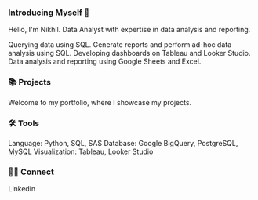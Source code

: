 ### Introducing Myself 👋

Hello, I'm Nikhil. Data Analyst with expertise in data analysis and reporting.

Querying data using SQL.
Generate reports and perform ad-hoc data analysis using SQL.
Developing dashboards on Tableau and Looker Studio.
Data analysis and reporting using Google Sheets and Excel.

### 📚 Projects
Welcome to my portfolio, where I showcase my projects.

### 🛠️ Tools
Language: Python, SQL, SAS
Database: Google BigQuery, PostgreSQL, MySQL
Visualization: Tableau, Looker Studio


### 👋🏻 Connect 
Linkedin


